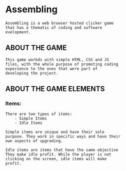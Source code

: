 # Assembling

    Assembling is a web browser hosted clicker game
    that has a thematic of coding and software
    evelopment.

## ABOUT THE GAME

    This game workds with simple HTML, CSS and JS
    files, with the whole purpose of promoting coding
    experience to the ones that were part of
    developing the project.


## ABOUT THE GAME ELEMENTS

### Items:

    There are two types of items:
        - Simple Items
        - Idle Items

    Simple items are unique and have their sole
    purpose. They work in specific ways and have their
    own aspects of upgrading.

    Idle items are items that have the same objective
    They make idle profit. While the player is not
    clicking on the screen, idle items will make
    profit.
